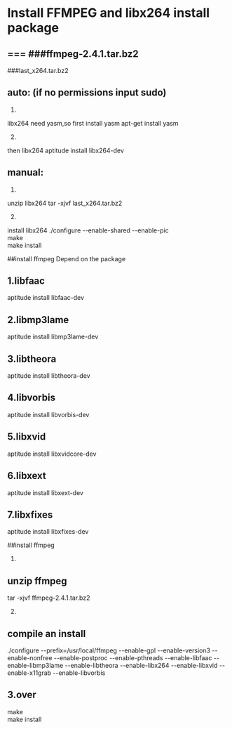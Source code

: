 # Install FFMPEG and libx264 install package
===
###ffmpeg-2.4.1.tar.bz2
---
###last_x264.tar.bz2

auto:        (if no permissions input sudo)
---
1.
libx264 need yasm,so first install yasm
apt-get install yasm

2.
then libx264
aptitude install libx264-dev 

manual:
---
1.
unzip  libx264
tar -xjvf last_x264.tar.bz2 

2.
install libx264
./configure --enable-shared --enable-pic  
make  
make install  

##install ffmpeg  Depend on the package

1.libfaac
---
aptitude install libfaac-dev

2.libmp3lame
---
aptitude install libmp3lame-dev  

3.libtheora
---
aptitude install libtheora-dev 

4.libvorbis
---
aptitude install libvorbis-dev

5.libxvid
---
aptitude install libxvidcore-dev 

6.libxext
---
aptitude install libxext-dev

7.libxfixes
---
aptitude install libxfixes-dev 

##install ffmpeg

1.
unzip ffmpeg
---
tar -xjvf ffmpeg-2.4.1.tar.bz2  

2.
compile an  install
---
./configure --prefix=/usr/local/ffmpeg --enable-gpl --enable-version3 --enable-nonfree --enable-postproc --enable-pthreads --enable-libfaac --enable-libmp3lame --enable-libtheora --enable-libx264 --enable-libxvid --enable-x11grab --enable-libvorbis  

3.over
-----
make  
make install  
 
